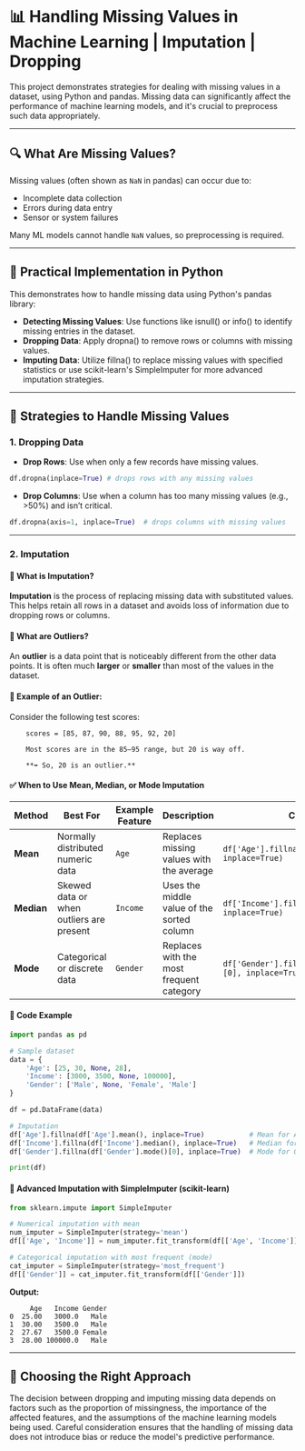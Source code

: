 # 📊 Handling Missing Values in Machine Learning | Imputation | Dropping

This project demonstrates strategies for dealing with missing values in a dataset, using Python and pandas. Missing data can significantly affect the performance of machine learning models, and it's crucial to preprocess such data appropriately.

---

## 🔍 What Are Missing Values?

Missing values (often shown as `NaN` in pandas) can occur due to:

- Incomplete data collection
- Errors during data entry
- Sensor or system failures

Many ML models cannot handle `NaN` values, so preprocessing is required.

---

## 🧪 Practical Implementation in Python

This demonstrates how to handle missing data using Python's pandas library:
- **Detecting Missing Values**: Use functions like isnull() or info() to identify missing entries in the dataset.
- **Dropping Data**: Apply dropna() to remove rows or columns with missing values.
- **Imputing Data**: Utilize fillna() to replace missing values with specified statistics or use scikit-learn's SimpleImputer for more advanced imputation strategies.

---

## 🧹 Strategies to Handle Missing Values

### 1. Dropping Data

- **Drop Rows**: Use when only a few records have missing values.
```python
df.dropna(inplace=True) # drops rows with any missing values
```

- **Drop Columns**: Use when a column has too many missing values (e.g., >50%) and isn’t critical.
```python
df.dropna(axis=1, inplace=True)  # drops columns with missing values
```

---

### 2. Imputation

#### 📌 What is Imputation?

**Imputation** is the process of replacing missing data with substituted values. This helps retain all rows in a dataset and avoids loss of information due to dropping rows or columns.


#### 📌 What are Outliers?

An **outlier** is a data point that is noticeably different from the other data points. It is often much **larger** or **smaller** than most of the values in the dataset.

#### 📝 Example of an Outlier:

Consider the following test scores:

        scores = [85, 87, 90, 88, 95, 92, 20]

        Most scores are in the 85–95 range, but 20 is way off.

        **➡️ So, 20 is an outlier.**


#### ✅ When to Use Mean, Median, or Mode Imputation

| Method | Best For | Example Feature | Description | Code Example |
|--------|----------|-----------------|-------------|--------------|
| **Mean** | Normally distributed numeric data | `Age` | Replaces missing values with the average | `df['Age'].fillna(df['Age'].mean(), inplace=True)` |
| **Median** | Skewed data or when outliers are present | `Income` | Uses the middle value of the sorted column | `df['Income'].fillna(df['Income'].median(), inplace=True)` |
| **Mode** | Categorical or discrete data | `Gender` | Replaces with the most frequent category | `df['Gender'].fillna(df['Gender'].mode()[0], inplace=True)` |

#### 🧪 Code Example

```python
import pandas as pd

# Sample dataset
data = {
    'Age': [25, 30, None, 28],
    'Income': [3000, 3500, None, 100000],
    'Gender': ['Male', None, 'Female', 'Male']
}

df = pd.DataFrame(data)

# Imputation
df['Age'].fillna(df['Age'].mean(), inplace=True)           # Mean for Age
df['Income'].fillna(df['Income'].median(), inplace=True)   # Median for Income
df['Gender'].fillna(df['Gender'].mode()[0], inplace=True)  # Mode for Gender

print(df)
```

#### 🤖 Advanced Imputation with SimpleImputer (scikit-learn)

```python
from sklearn.impute import SimpleImputer

# Numerical imputation with mean
num_imputer = SimpleImputer(strategy='mean')
df[['Age', 'Income']] = num_imputer.fit_transform(df[['Age', 'Income']])

# Categorical imputation with most frequent (mode)
cat_imputer = SimpleImputer(strategy='most_frequent')
df[['Gender']] = cat_imputer.fit_transform(df[['Gender']])
```
**Output:**
```
     Age   Income Gender
0  25.00   3000.0   Male
1  30.00   3500.0   Male
2  27.67   3500.0 Female
3  28.00 100000.0   Male
```

---

## 🧠 Choosing the Right Approach

The decision between dropping and imputing missing data depends on factors such as the proportion of missingness, the importance of the affected features, and the assumptions of the machine learning models being used. Careful consideration ensures that the handling of missing data does not introduce bias or reduce the model's predictive performance.

